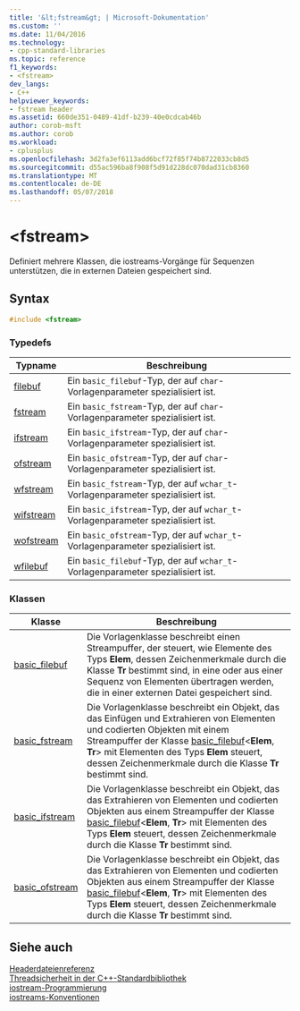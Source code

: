 ```yaml
---
title: '&lt;fstream&gt; | Microsoft-Dokumentation'
ms.custom: ''
ms.date: 11/04/2016
ms.technology:
- cpp-standard-libraries
ms.topic: reference
f1_keywords:
- <fstream>
dev_langs:
- C++
helpviewer_keywords:
- fstream header
ms.assetid: 660de351-0489-41df-b239-40e0cdcab46b
author: corob-msft
ms.author: corob
ms.workload:
- cplusplus
ms.openlocfilehash: 3d2fa3ef6113add6bcf72f85f74b8722033cb8d5
ms.sourcegitcommit: d55ac596ba8f908f5d91d228dc070dad31cb8360
ms.translationtype: MT
ms.contentlocale: de-DE
ms.lasthandoff: 05/07/2018
---
```

# <a name="ltfstreamgt"></a>&lt;fstream&gt;

Definiert mehrere Klassen, die iostreams-Vorgänge für Sequenzen unterstützen, die in externen Dateien gespeichert sind.

## <a name="syntax"></a>Syntax

```cpp
#include <fstream>

```

### <a name="typedefs"></a>Typedefs

|Typname|Beschreibung|
|-|-|
|[filebuf](../standard-library/fstream-typedefs.md#filebuf)|Ein `basic_filebuf`-Typ, der auf `char`-Vorlagenparameter spezialisiert ist.|
|[fstream](../standard-library/fstream-typedefs.md#fstream)|Ein `basic_fstream`-Typ, der auf `char`-Vorlagenparameter spezialisiert ist.|
|[ifstream](../standard-library/fstream-typedefs.md#ifstream)|Ein `basic_ifstream`-Typ, der auf `char`-Vorlagenparameter spezialisiert ist.|
|[ofstream](../standard-library/fstream-typedefs.md#ofstream)|Ein `basic_ofstream`-Typ, der auf `char`-Vorlagenparameter spezialisiert ist.|
|[wfstream](../standard-library/fstream-typedefs.md#wfstream)|Ein `basic_fstream`-Typ, der auf `wchar_t`-Vorlagenparameter spezialisiert ist.|
|[wifstream](../standard-library/fstream-typedefs.md#wifstream)|Ein `basic_ifstream`-Typ, der auf `wchar_t`-Vorlagenparameter spezialisiert ist.|
|[wofstream](../standard-library/fstream-typedefs.md#wofstream)|Ein `basic_ofstream`-Typ, der auf `wchar_t`-Vorlagenparameter spezialisiert ist.|
|[wfilebuf](../standard-library/fstream-typedefs.md#wfilebuf)|Ein `basic_filebuf`-Typ, der auf `wchar_t`-Vorlagenparameter spezialisiert ist.|

### <a name="classes"></a>Klassen

|Klasse|Beschreibung|
|-|-|
|[basic_filebuf](../standard-library/basic-filebuf-class.md)|Die Vorlagenklasse beschreibt einen Streampuffer, der steuert, wie Elemente des Typs **Elem**, dessen Zeichenmerkmale durch die Klasse **Tr** bestimmt sind, in eine oder aus einer Sequenz von Elementen übertragen werden, die in einer externen Datei gespeichert sind.|
|[basic_fstream](../standard-library/basic-fstream-class.md)|Die Vorlagenklasse beschreibt ein Objekt, das das Einfügen und Extrahieren von Elementen und codierten Objekten mit einem Streampuffer der Klasse [basic_filebuf](../standard-library/basic-filebuf-class.md)\<**Elem**, **Tr**> mit Elementen des Typs **Elem** steuert, dessen Zeichenmerkmale durch die Klasse **Tr** bestimmt sind.|
|[basic_ifstream](../standard-library/basic-ifstream-class.md)|Die Vorlagenklasse beschreibt ein Objekt, das das Extrahieren von Elementen und codierten Objekten aus einem Streampuffer der Klasse [basic_filebuf](../standard-library/basic-filebuf-class.md)\<**Elem**, **Tr**> mit Elementen des Typs **Elem** steuert, dessen Zeichenmerkmale durch die Klasse **Tr** bestimmt sind.|
|[basic_ofstream](../standard-library/basic-ofstream-class.md)|Die Vorlagenklasse beschreibt ein Objekt, das das Extrahieren von Elementen und codierten Objekten aus einem Streampuffer der Klasse [basic_filebuf](../standard-library/basic-filebuf-class.md)\<**Elem**, **Tr**> mit Elementen des Typs **Elem** steuert, dessen Zeichenmerkmale durch die Klasse **Tr** bestimmt sind.|

## <a name="see-also"></a>Siehe auch

[Headerdateienreferenz](../standard-library/cpp-standard-library-header-files.md)<br/>
[Threadsicherheit in der C++-Standardbibliothek](../standard-library/thread-safety-in-the-cpp-standard-library.md)<br/>
[iostream-Programmierung](../standard-library/iostream-programming.md)<br/>
[iostreams-Konventionen](../standard-library/iostreams-conventions.md)<br/>
